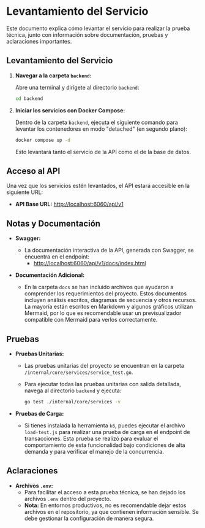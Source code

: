 # Levantamiento del Servicio

Este documento explica cómo levantar el servicio para realizar la prueba técnica, junto con información sobre documentación, pruebas y aclaraciones importantes.

## Levantamiento del Servicio

1. **Navegar a la carpeta `backend`:**

   Abre una terminal y dirígete al directorio `backend`:

   ```bash
   cd backend
   ```

2. **Iniciar los servicios con Docker Compose:**

   Dentro de la carpeta `backend`, ejecuta el siguiente comando para levantar los contenedores en modo "detached" (en segundo plano):

   ```bash
   docker compose up -d
   ```

   Esto levantará tanto el servicio de la API como el de la base de datos.

## Acceso al API

Una vez que los servicios estén levantados, el API estará accesible en la siguiente URL:

- **API Base URL:** [http://localhost:6060/api/v1](http://localhost:6060/api/v1)

## Notas y Documentación

- **Swagger:**
  - La documentación interactiva de la API, generada con Swagger, se encuentra en el endpoint:
    - [http://localhost:6060/api/v1/docs/index.html](http://localhost:6060/api/v1/docs/index.html)

- **Documentación Adicional:**
  - En la carpeta `docs` se han incluido archivos que ayudaron a comprender los requerimientos del proyecto. Estos documentos incluyen análisis escritos, diagramas de secuencia y otros recursos. La mayoría están escritos en Markdown y algunos gráficos utilizan Mermaid, por lo que es recomendable usar un previsualizador compatible con Mermaid para verlos correctamente.

## Pruebas

- **Pruebas Unitarias:**
  - Las pruebas unitarias del proyecto se encuentran en la carpeta `/internal/core/services/service_test.go`.
  - Para ejecutar todas las pruebas unitarias con salida detallada, navega al directorio `backend` y ejecuta:

    ```bash
    go test ./internal/core/services -v
    ```

- **Pruebas de Carga:**
  - Si tienes instalada la herramienta `k6`, puedes ejecutar el archivo `load-test.js` para realizar una prueba de carga en el endpoint de transacciones. Esta prueba se realizó para evaluar el comportamiento de esta funcionalidad bajo condiciones de alta demanda y para verificar el manejo de la concurrencia.

## Aclaraciones

- **Archivos `.env`:**
  - Para facilitar el acceso a esta prueba técnica, se han dejado los archivos `.env` dentro del proyecto. 
  - **Nota:** En entornos productivos, no es recomendable dejar estos archivos en el repositorio, ya que contienen información sensible. Se debe gestionar la configuración de manera segura.
